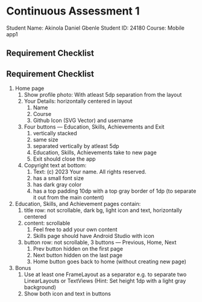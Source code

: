 # Continuous Assessment 1

Student Name: Akinola Daniel Gbenle
Student ID: 24180
Course: Mobile app1

## Requirement Checklist

## Requirement Checklist

1. Home page
    1. Show profile photo: With atleast 5dp separation from the layout
    2. Your Details: horizontally centered in layout
        1. Name
        2. Course
        3. Github Icon (SVG Vector) and username
    3. Four buttons — Education, Skills, Achievements and Exit
        1. vertically stacked
        2. same size
        3. separated vertically by atleast 5dp
        4. Education, Skills, Achievements take to new page
        5. Exit should close the app
    4. Copyright text at bottom:
        1. Text: (c) 2023 Your name. All rights reserved.
        2. has a small font size
        3. has dark gray color
        4. has a top padding 10dp with a top gray border of 1dp (to separate it out from the main content)
2. Education, Skills, and Achievement pages contain:
    1. title row: not scrollable, dark bg, light icon and text, horizontally centered
    2. content: scrollable
        1. Feel free to add your own content
        2. Skills page should have Android Studio with icon
    3. button row: not scrollable, 3 buttons — Previous, Home, Next
        1. Prev button hidden on the first page
        2. Next button hidden on the last page
        3. Home button goes back to home (without creating new page)
3. Bonus
    1. Use at least one FrameLayout as a separator e.g. to separate two LinearLayouts or TextViews (Hint: Set height 1dp with a light gray background)
    2. Show both icon and text in buttons
